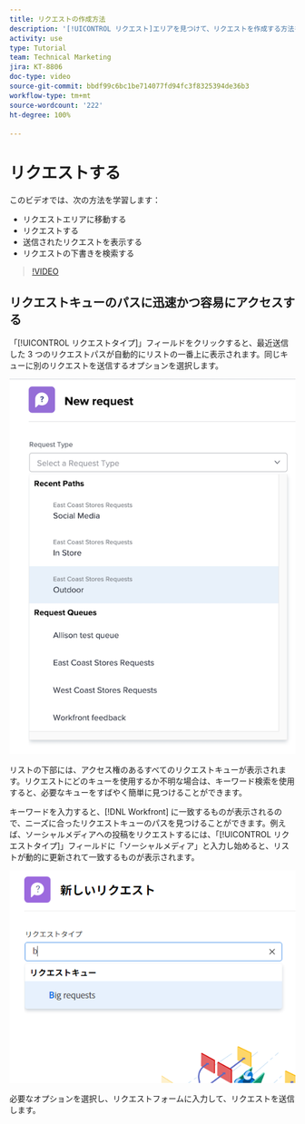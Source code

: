 ```yaml
---
title: リクエストの作成方法
description: '[!UICONTROL リクエスト]エリアを見つけて、リクエストを作成する方法を説明します。送信されたリクエストと下書きのリクエストを表示する方法を説明します。'
activity: use
type: Tutorial
team: Technical Marketing
jira: KT-8806
doc-type: video
source-git-commit: bbdf99c6bc1be714077fd94fc3f8325394de36b3
workflow-type: tm+mt
source-wordcount: '222'
ht-degree: 100%

---
```


# リクエストする

このビデオでは、次の方法を学習します：

* リクエストエリアに移動する
* リクエストする
* 送信されたリクエストを表示する
* リクエストの下書きを検索する

>[!VIDEO](https://video.tv.adobe.com/v/3413116/?quality=12&learn=on&enablevpops=1&captions=jpn)

## リクエストキューのパスに迅速かつ容易にアクセスする

「[!UICONTROL リクエストタイプ]」フィールドをクリックすると、最近送信した 3 つのリクエストパスが自動的にリストの一番上に表示されます。同じキューに別のリクエストを送信するオプションを選択します。

![最近のリクエストパスのリストを表示するリクエストタイプメニュー](assets/collaborator-fundamentals-1.png)

リストの下部には、アクセス権のあるすべてのリクエストキューが表示されます。リクエストにどのキューを使用するか不明な場合は、キーワード検索を使用すると、必要なキューをすばやく簡単に見つけることができます。

キーワードを入力すると、[!DNL Workfront] に一致するものが表示されるので、ニーズに合ったリクエストキューのパスを見つけることができます。例えば、ソーシャルメディアへの投稿をリクエストするには、「[!UICONTROL リクエストタイプ]」フィールドに「ソーシャルメディア」と入力し始めると、リストが動的に更新されて一致するものが表示されます。

![最近のリクエストパスを表示するために、フィールドに入力された単語を含むリクエストタイプメニュー](assets/collaborator-fundamentals-2.png)

必要なオプションを選択し、リクエストフォームに入力して、リクエストを送信します。

<!--
Learn more
Requests area overview
Create and submit Workfront requests
Guides
Make a work request
-->
